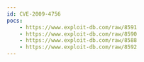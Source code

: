 ```yaml
---
id: CVE-2009-4756
pocs:
    - https://www.exploit-db.com/raw/8591
    - https://www.exploit-db.com/raw/8590
    - https://www.exploit-db.com/raw/8588
    - https://www.exploit-db.com/raw/8592
---
```

